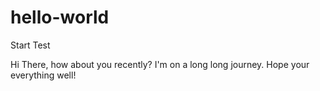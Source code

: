 # hello-world
Start Test

Hi There,
  how about you recently? I'm on a long long journey. Hope your everything well!

